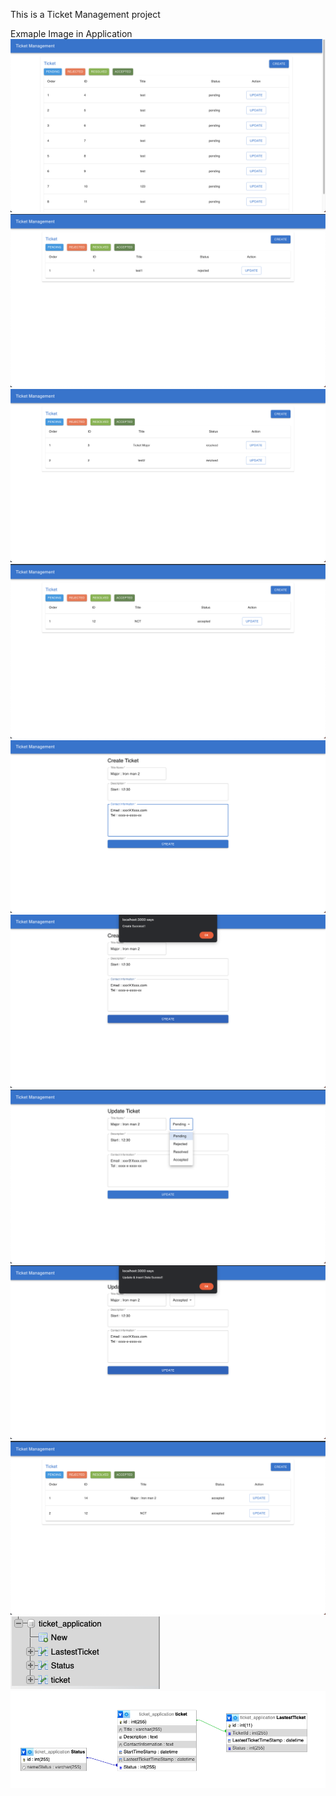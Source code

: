 This is a Ticket Management project

Exmaple Image in Application
![Home_Pending](img/1_Home_Pending.png)
![Home_Rejected](img/2_Home_Rejected.png)
![Home_Resolved](img/3_Home_Resolved.png)
![Home_Accepted](img/4_Home_Accepted.png)
![Create a Ticket](img/5_CreateTicket.png)
![Create a Ticket Success](img/6_Create_Success.png)
![Update a Ticket](img/7_UpdateTicket.png)
![Update a Ticket Success](img/8_UpdateTicketSucess.png)
![Check Ticket Success](img/9_CheckTicketUpdate.png)
![Database Table](img/Database_Table.png)
![Relationships Database](img/RelationshipsDatabase.png)
